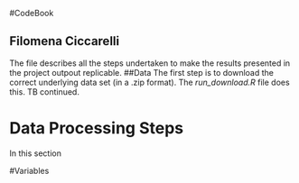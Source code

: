 #CodeBook
## Filomena Ciccarelli
The file describes all the steps undertaken to make the results presented in the project outpout replicable.
##Data
The first step is to download the correct underlying data set (in a .zip format). The *run_download.R* file does this. TB continued.

# Data Processing Steps
In this section 

#Variables
